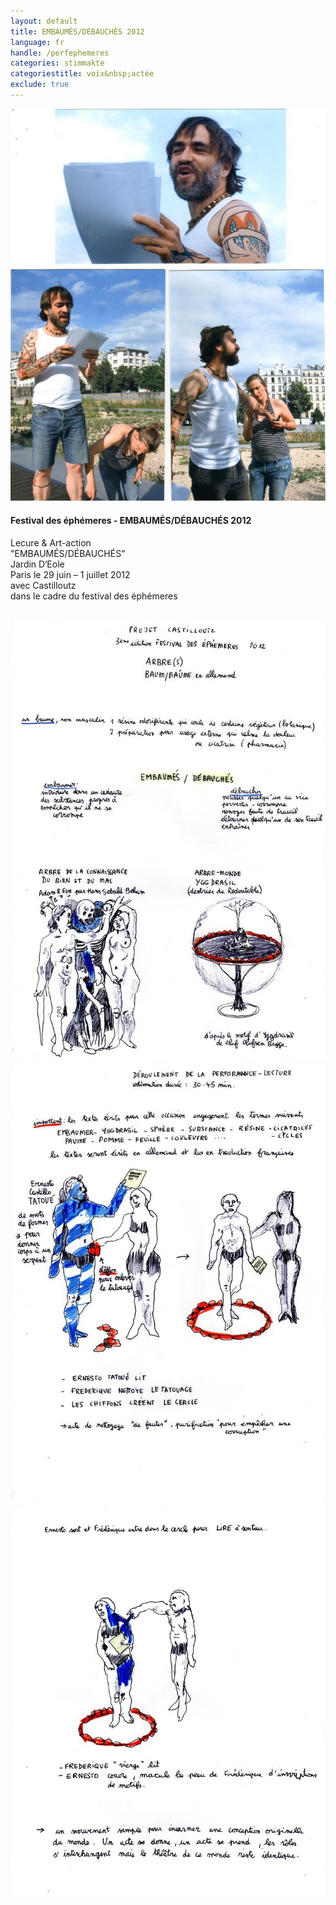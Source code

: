 ```yaml
---
layout: default
title: EMBAUMÉS/DÉBAUCHÉS 2012
language: fr
handle: /perfephemeres
categories: stimmakte
categoriestitle: voix&nbsp;actée
exclude: true
---
```


<a rel="lightbox" data-lightbox="example-1" href="/galeries/performance-ephemeres/ephemeres002.geaendert.jpg" title="Performance EMBAUMÉS/DÉBAUCHÉS 2012"><img src="/galeries/performance-ephemeres/ephemeres002.geaendert.jpg" alt="Performance EMBAUMÉS/DÉBAUCHÉS 2012" class="img-left"></a>
#### Festival des éphémeres - EMBAUMÉS/DÉBAUCHÉS 2012  
  
Lecure & Art-action  
"EMBAUMÉS/DÉBAUCHÉS"  
Jardin D‘Eole  
Paris le 29 juin – 1 juillet 2012  
avec Castilloutz  
dans le cadre du festival des éphémeres  
<br style="clear:both" />
<br style="clear:both" />
<a rel="lightbox" data-lightbox="example-1" href="/galeries/performance-ephemeres/ephemeres003.geaendert.jpg" title="Performance EMBAUMÉS/DÉBAUCHÉS 1"><img src="/galeries/performance-ephemeres/ephemeres003.geaendert.jpg" alt="Performance EMBAUMÉS/DÉBAUCHÉS 1" class="img-left3"></a>
<a rel="lightbox" data-lightbox="example-1" href="/galeries/performance-ephemeres/ephemeres004.geaendert.jpg" title="Performance EMBAUMÉS/DÉBAUCHÉS 2"><img src="/galeries/performance-ephemeres/ephemeres004.geaendert.jpg" alt="Performance EMBAUMÉS/DÉBAUCHÉS 2" class="img-left3"></a>
<a rel="lightbox" data-lightbox="example-1" href="/galeries/performance-ephemeres/ephemeres005.geaendert.jpg" title="Performance EMBAUMÉS/DÉBAUCHÉS 3"><img src="/galeries/performance-ephemeres/ephemeres005.geaendert.jpg" alt="Performance EMBAUMÉS/DÉBAUCHÉS 3" class="img-left3"></a>
<br style="clear:both" />
<br style="clear:both" />

